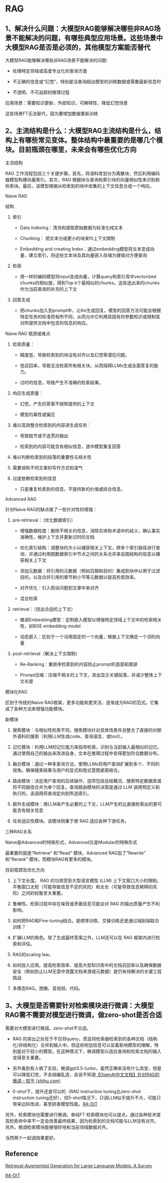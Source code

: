 # RAG

## 1、解决什么问题：大模型RAG能够解决哪些非RAG场景不能解决的问题，有哪些典型应用场景。这些场景中大模型RAG是否是必须的，其他模型方案能否替代

大模型RAG能够解决哪些非RAG场景不能解决的问题:

- 处理特定领域或高度专业化的查询方面
    
- 不正确的信息或“幻觉”，特别是当查询超出模型的训练数据或需要最新信息时
    
- 不透明、不可追踪的推理过程
    

应用场景：需要知识更新，外部知识，可解释性，降低幻觉场景

这些场景FT无法替代，因为要增加数据重新训练

## 2、主流结构是什么：大模型RAG主流结构是什么，结构上有哪些常见变体。整体结构中最重要的是哪几个模块。目前瓶颈在哪里，未来会有哪些优化方向

主流结构

RAG 工作流程包括三个关键步骤。首先，将语料库划分为离散块，然后利用编码器模型构建向量索引。其次，RAG 根据块与查询和索引块的向量相似性来识别和检索块。最后，该模型根据从检索到的块中收集的上下文信息合成一个响应。

Naive RAG

结构

1. 索引
    
    - Data indexing：清洗和提取原始数据为标准化纯文本
        
    
    - Chunking： 把文本分成更小的块来fit上下文限制
        
    - Embedding and creating Index：通过embedding模型将文本变成向量，建立索引，将这些文本块及其向量嵌入存储为键值对方便查询
        
2. 检索
    
    - 用一样的编码模型将input变成向量，计算query和索引库中vectorized chunks的相似度，得到Top k个最相似的chunks。这些选出来的chunks作为当前查询的补充的上下文
        
3. 回答生成
    
    - 把chunks加入到prompt中，让llm生成回复。模型的回答方法可能会根据特定任务的标准而有所不同，从而允许它利用其固有的参数知识或限制其对所提供文档中包含的信息的响应。
        

Naive RAG 瓶颈或难点

1. 检索质量：
    
    - 精度低，导致检索到的块没有对齐以及幻觉等潜在问题。
        
    - 低召回率，导致无法检索所有相关块，从而阻碍LLMs生成全面答复的能力。
        
    - 过时的信息，导致产生不准确的检索结果。
        
2. 响应生成质量：
    
    - 幻觉，产生的答案不按照提供的上下文
        
    - 模型的毒性或偏见
        
3. 难以高效整合检索到的内容进生成任务：
    
    - 导致脱节或不连贯的输出
        
    - 检索到的内容可能含有相似信息，道中模型重复回答
        
4. 难以判断检索到的段落的重要性与相关性
    
5. 需要调和不同文章的写作方式和语气
    
6. 过度依赖检索到的信息
    
    - 只是重复检索到的信息，不提供新的价值或综合信息。
        

Advanced RAG

针对Naive RAG的缺点做了一些针对性的增强：

1. pre-retrieval：（优化数据索引）
    
    - 增强数据粒度：删除不相关的信息，消除实体和术语中的歧义，确认事实准确性，维护上下文并更新过时的文档
        
    - 优化索引结构：调整块的大小以捕获相关上下文，跨多个索引路径进行查询，并通过利用图数据索引中节点之间的关系合并来自图结构的信息以捕获相关上下文
        
    - 添加元数据：将引用的元数据（例如日期和目的）集成到块中以用于过滤目的，以及合并引用的章节和小节等元数据以提高检索效率。
        
    - 对齐优化：引入假设问题到文章中来对齐
        
    - 混合检索
        
2. retrieval：（找出合适的上下文）
    
    - 微调Embedding模型：定制嵌入模型以增强特定领域上下文中的检索相关性，如BGE embedding model
        
    - 动态嵌入：区别于一个词用固定的一个向量，根据上下文确定一个词的向量
        
    
3. post-retrieval（解决上下文限制）
    
    - Re-Ranking：重排序检索到的内容防止prompt的首部和尾部
        
    - Prompt压缩：压缩不相关的上下文，突出显示关键段落，并减少整体上下文长度
        

模块化RAG

区别于传统的Naive RAG框架，更多功能和更灵活，逐渐成为RAG的范式。它集成了各种方法来增强功能模块。

新模块

1. 搜索模块：与相似性检索不同，搜索模块针对具体场景并且整合了直接的对额外语料的搜索（利用LLM生成code、查询语言、或tool）。
    
2. 记忆模块：利用LLM的记忆能力来指导检索，识别与当前输入最相似的记忆。通过使用自己的输出来改进自身，文本在推理过程中变得更加符合数据分布。
    
3. 融合模块：通过一种多查询方法，使用LLMs将用户查询扩展到多个、不同的视角。确保搜索结果与用户的显式和隐式意图紧密结合。
    
4. 路由模块：决定用户查询的后续操作，选项包括总结概况、搜索特定数据库或将不同路径合并为单个回复。查询路由模块的决策是通过 LLM 调用预定义和执行的，该调用将查询定向到所选索引。
    
5. 额外生成模块：用LLM来产生必要的上下文，LLM产生的比直接检索出的更可能含有相关信息
    
6. 任务适应性模块。该模块侧重于使 RAG 适应各种下游任务。
    

三种RAG关系

Naive是Advanced的特殊形式，Advanced又是Modular的特殊形式

最重要的就是“Retrieve” 和“Read” 模块，Advanced RAG加了“Rewrite” 和“Rerank” 模块，而模块RAG有更多的模块。

目前瓶颈及优化方向

1. 上下文长度。 RAG 的功效受到大型语言模型 (LLM) 上下文窗口大小的限制。平衡窗口太短（可能导致信息不足的风险）和太长（可能导致信息稀释的风险）之间的权衡至关重要。
    
2. 鲁棒性。检索过程中存在噪音或矛盾信息可能会对 RAG 的输出质量产生不利影响。
    
3. 如何把RAG和Fine-tuning结合。是顺序训练、交替训练还是通过端到端联合训练？
    
4. 扩展LLM的角色。除了生成最终答案之外，LLM还可以在 RAG 框架内进行检索和评估。
    
5. RAG的scaling law。
    
6. 如何投入应用。提高检索效率、提高大型知识库中的文档召回率以及确保数据安全（例如防止LLM无意中泄露文档来源或元数据）是仍有待解决的关键工程挑战
    
7. 多模态RAG。图像、音视频、代码。
    

## 3、大模型是否需要针对检索模块进行微调：大模型RAG需不需要对模型进行微调，做zero-shot是否合适

需要对大模型进行微调，zero-shot不合适。

- RAG 的突出之处在于不仅将query，而且将检索器检索到的各种文档（结构化/非结构化）合并到输入中。但这些附加信息可以显着影响模型的理解，特别是对于较小的模型。在这种情况下，微调模型以适应查询和检索文档的输入变得至关重要。
    
- 另外看到有人做了实验，微调gpt3.5-turbo，虽然正确率没有什么改变，但是可以降低幻觉，不会胡编乱造，会说不知道[【OpenAI中文文档】针对RAG的微调 - 知乎 (zhihu.com)](https://zhuanlan.zhihu.com/p/670661837)
    
- 0-shot下，提升还是可以的（RAG instruction tuning比zero-shot instruction tuning还好），但5-shot情况下，只调LLM似乎提升不大，可能只带来边际改进，甚至损害模型性能。[RA-DIT](https://arxiv.org/pdf/2310.01352.pdf)
    

另外，检索模块也需要进行微调，单纯FT 检索模块也可以提点。通过各种技术提高检索命中率不一定会改善最终结果，因为检索到的文档可能与LLM没有对齐。另外，微调检索模块能够很好地和当前领域数据对齐。

当然两个一起调效果更好。

## Reference
[Retrieval-Augmented Generation for Large Language Models: A Survey](https://arxiv.org/abs/2312.10997)

[RA-DIT](https://arxiv.org/pdf/2310.01352.pdf)
